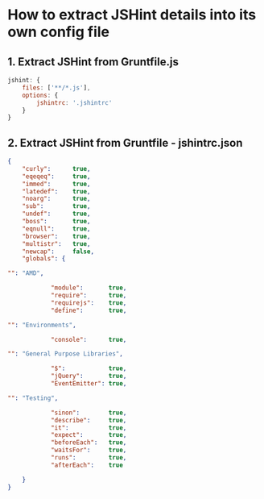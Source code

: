 # How to extract JSHint details into its own config file

## 1. Extract JSHint from Gruntfile.js

```javascript
jshint: {
    files: ['**/*.js'],
    options: {
        jshintrc: '.jshintrc'
    }
}
```

## 2. Extract JSHint from Gruntfile - jshintrc.json

```json
{
    "curly":      true,
    "eqeqeq":     true,
    "immed":      true,
    "latedef":    true,
    "noarg":      true,
    "sub":        true,
    "undef":      true,
    "boss":       true,
    "eqnull":     true,
    "browser":    true,
    "multistr":   true,
    "newcap":     false,
    "globals": {

"": "AMD",

            "module":       true,
            "require":      true,
            "requirejs":    true,
            "define":       true,

"": "Environments",

            "console":      true,

"": "General Purpose Libraries",

            "$":            true,
            "jQuery":       true,
            "EventEmitter": true,

"": "Testing",

            "sinon":        true,
            "describe":     true,
            "it":           true,
            "expect":       true,
            "beforeEach":   true,
            "waitsFor":     true,
            "runs":         true,
            "afterEach":    true

    }
}
```

